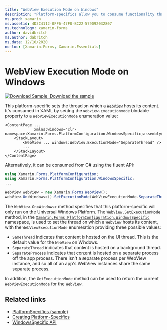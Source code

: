 ```yaml
---
title: "WebView Execution Mode on Windows"
description: "Platform-specifics allow you to consume functionality that's only available on a specific platform, without implementing custom renderers or effects. This article explains how to consume the Windows platform-specific that sets the thread on which a WebView hosts its content."
ms.prod: xamarin
ms.assetid: 4D3C4112-0FF6-47F8-BC22-579D92032807
ms.technology: xamarin-forms
author: davidbritch
ms.author: dabritch
ms.date: 12/10/2020
no-loc: [Xamarin.Forms, Xamarin.Essentials]
---
```


# WebView Execution Mode on Windows

[![Download Sample.](~/media/shared/download.png) Download the sample](/samples/xamarin/xamarin-forms-samples/userinterface-platformspecifics)

This platform-specific sets the thread on which a [`WebView`](xref:Xamarin.Forms.WebView) hosts its content. It's consumed in XAML by setting the `WebView.ExecutionMode` bindable property to a `WebViewExecutionMode` enumeration value:

```xaml
<ContentPage ...
             xmlns:windows="clr-namespace:Xamarin.Forms.PlatformConfiguration.WindowsSpecific;assembly=Xamarin.Forms.Core">
    <StackLayout>
        <WebView ... windows:WebView.ExecutionMode="SeparateThread" />
        ...
    </StackLayout>
</ContentPage>
```

Alternatively, it can be consumed from C# using the fluent API:

```csharp
using Xamarin.Forms.PlatformConfiguration;
using Xamarin.Forms.PlatformConfiguration.WindowsSpecific;
...

WebView webView = new Xamarin.Forms.WebView();
webView.On<Windows>().SetExecutionMode(WebViewExecutionMode.SeparateThread);
```

The `WebView.On<Windows>` method specifies that this platform-specific will only run on the Universal Windows Platform. The `WebView.SetExecutionMode` method, in the [`Xamarin.Forms.PlatformConfiguration.WindowsSpecific`](xref:Xamarin.Forms.PlatformConfiguration.WindowsSpecific) namespace, is used to set the thread on which a `WebView` hosts its content, with the `WebViewExecutionMode` enumeration providing three possible values:

- `SameThread` indicates that content is hosted on the UI thread. This is the default value for the `WebView` on Windows.
- `SeparateThread` indicates that content is hosted on a background thread.
- `SeparateProcess` indicates that content is hosted on a separate process off the app process. There isn't a separate process per WebView instance, and so all of an app's WebView instances share the same separate process.

In addition, the `GetExecutionMode` method can be used to return the current `WebViewExecutionMode` for the `WebView`.

## Related links

- [PlatformSpecifics (sample)](/samples/xamarin/xamarin-forms-samples/userinterface-platformspecifics)
- [Creating Platform-Specifics](~/xamarin-forms/platform/platform-specifics/index.md#creating-platform-specifics)
- [WindowsSpecific API](xref:Xamarin.Forms.PlatformConfiguration.WindowsSpecific)

